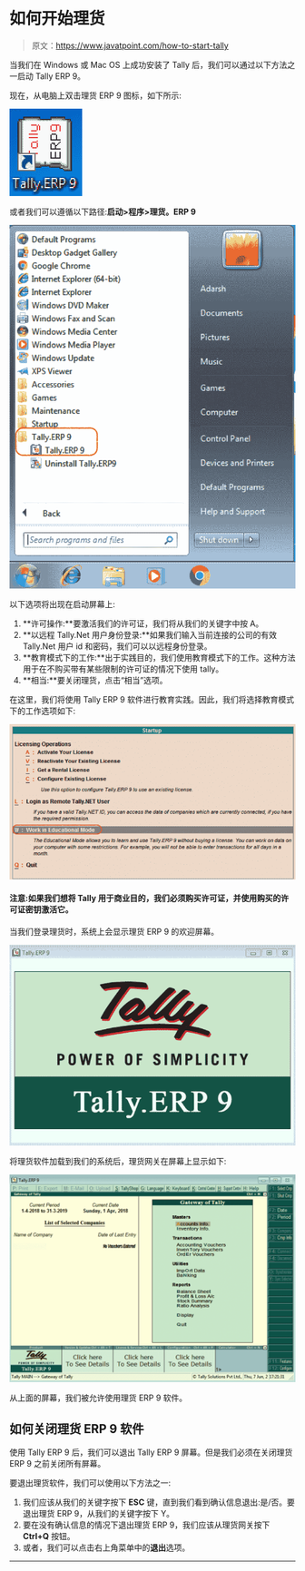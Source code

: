 # 如何开始理货

> 原文：<https://www.javatpoint.com/how-to-start-tally>

当我们在 Windows 或 Mac OS 上成功安装了 Tally 后，我们可以通过以下方法之一启动 Tally ERP 9。

现在，从电脑上双击理货 ERP 9 图标，如下所示:

![How to start Tally](img/3cba2ae4370c670ecce97f7405dc1ac2.png)

或者我们可以遵循以下路径:**启动>程序>理货。ERP 9**

![How to start Tally](img/1e88a79a19df53ccb1a42cc8eb7b8cf9.png)

以下选项将出现在启动屏幕上:

1.  **许可操作:**要激活我们的许可证，我们将从我们的关键字中按 A。
2.  **以远程 Tally.Net 用户身份登录:**如果我们输入当前连接的公司的有效 Tally.Net 用户 id 和密码，我们可以以远程身份登录。
3.  **教育模式下的工作:**出于实践目的，我们使用教育模式下的工作。这种方法用于在不购买带有某些限制的许可证的情况下使用 tally。
4.  **相当:**要关闭理货，点击“相当”选项。

在这里，我们将使用 Tally ERP 9 软件进行教育实践。因此，我们将选择教育模式下的工作选项如下:

![How to start Tally](img/49e4cbef028914ff125d7bb24c4dfdac.png)

#### 注意:如果我们想将 Tally 用于商业目的，我们必须购买许可证，并使用购买的许可证密钥激活它。

当我们登录理货时，系统上会显示理货 ERP 9 的欢迎屏幕。

![How to start Tally](img/bb9f52ba559ab2337678f48c0fd8fbe8.png)

将理货软件加载到我们的系统后，理货网关在屏幕上显示如下:

![How to start Tally](img/1e340aa6535cc7de1e7a57179865b715.png)

从上面的屏幕，我们被允许使用理货 ERP 9 软件。

## 如何关闭理货 ERP 9 软件

使用 Tally ERP 9 后，我们可以退出 Tally ERP 9 屏幕。但是我们必须在关闭理货 ERP 9 之前关闭所有屏幕。

要退出理货软件，我们可以使用以下方法之一:

1.  我们应该从我们的关键字按下 **ESC** 键，直到我们看到确认信息退出:是/否。要退出理货 ERP 9，从我们的关键字按下 Y。
2.  要在没有确认信息的情况下退出理货 ERP 9，我们应该从理货网关按下 **Ctrl+Q** 按钮。
3.  或者，我们可以点击右上角菜单中的**退出**选项。

* * *